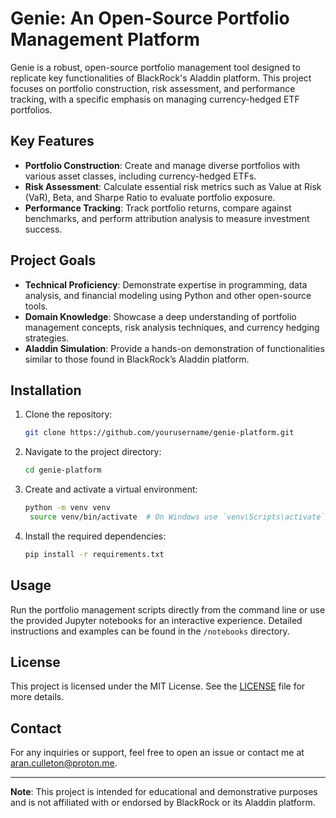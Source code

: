 # Genie: An Open-Source Portfolio Management Platform

Genie is a robust, open-source portfolio management tool designed to replicate key functionalities of BlackRock's Aladdin platform. This project focuses on portfolio construction, risk assessment, and performance tracking, with a specific emphasis on managing currency-hedged ETF portfolios.

## Key Features

- **Portfolio Construction**: Create and manage diverse portfolios with various asset classes, including currency-hedged ETFs.
- **Risk Assessment**: Calculate essential risk metrics such as Value at Risk (VaR), Beta, and Sharpe Ratio to evaluate portfolio exposure.
- **Performance Tracking**: Track portfolio returns, compare against benchmarks, and perform attribution analysis to measure investment success.

## Project Goals

- **Technical Proficiency**: Demonstrate expertise in programming, data analysis, and financial modeling using Python and other open-source tools.
- **Domain Knowledge**: Showcase a deep understanding of portfolio management concepts, risk analysis techniques, and currency hedging strategies.
- **Aladdin Simulation**: Provide a hands-on demonstration of functionalities similar to those found in BlackRock’s Aladdin platform.

## Installation

1. Clone the repository:
   ```bash
   git clone https://github.com/yourusername/genie-platform.git
   ```
2. Navigate to the project directory:
   ```bash
   cd genie-platform
   ```
3. Create and activate a virtual environment:
   ```bash
   python -m venv venv
    source venv/bin/activate  # On Windows use `venv\Scripts\activate`
   ```
4. Install the required dependencies:
    ```bash
   pip install -r requirements.txt
    ```

## Usage

Run the portfolio management scripts directly from the command line or use the provided Jupyter notebooks for an interactive experience. Detailed instructions and examples can be found in the `/notebooks` directory.

## License

This project is licensed under the MIT License. See the [LICENSE](LICENSE) file for more details.


## Contact

For any inquiries or support, feel free to open an issue or contact me at aran.culleton@proton.me.

---

**Note**: This project is intended for educational and demonstrative purposes and is not affiliated with or endorsed by BlackRock or its Aladdin platform.
